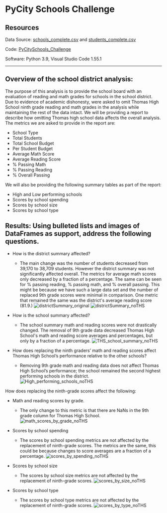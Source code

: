 # PyCity Schools Challenge

## Resources
Data Source: 
[schools_complete.csv](https://github.com/monsecc01/PyCitySchools_Challenge/blob/main/schools_complete.csv) and 
[students_complete.csv](https://github.com/monsecc01/PyCitySchools_Challenge/blob/857705264cda2b7c54b06b5dfb921e4b3f60081c/students_complete.csv)

Code: [PyCitySchools_Challenge](https://github.com/monsecc01/PyCitySchools_Challenge/blob/5a8b5506e877452db4303decf69ad315eaf99d24/PyCitySchools_Challenge.ipynb)

Software: Python 3.9, Visual Studio Code 1.55.1

----
## Overview of the school district analysis:
The purpose of this analysis is to provide the school board with an evaluation of reading and math grades for schools in the school district. Due to evidence of academic dishonesty, were asked to omit Thomas High School ninth grade reading and math grades in the analysis while maintaining the rest of the data intact. We will be providing a report to describe how omitting Thomas high school data affects the overall analysis. The metrics we are asked to provide in the report are:
* School Type
*	Total Students
*	Total School Budget
*	Per Student Budget
*	Average Math Score
*	Average Reading Score
*	% Passing Math
*	% Passing Reading
*	% Overall Passing

We will also be providing the following summary tables as part of the report:
*	High and Low performing schools
*	Scores by school spending
*	Scores by school size
*	Scores by school type

## Results: Using bulleted lists and images of DataFrames as support, address the following questions.

* How is the district summary affected?
  * The main change was the number of students decreased from 39,170 to 38,709 students. However the district summary was not significantly affected overall. The metrics for average math scores only decreased by a fraction of a percentage. The same can be seen for % passing reading, % passing math, and % overall passing. This might be because we have such a large data set and the number of replaced 9th grade scores were minimal in comparison. One metric that remained the same was the district's average reading score (81.9.)
![districtSummary_original](https://user-images.githubusercontent.com/81447450/115161222-0a997380-a062-11eb-8e00-c5c311a88a62.png)
![districtSummary_noTHS](https://user-images.githubusercontent.com/81447450/115161226-0d946400-a062-11eb-84c0-1320ab5af265.png)

* How is the school summary affected?
  * The school summary math and reading scores were not drastically changed. The removal of 9th grade data decreased Thomas High School's math and reading score averages and percentages, but only by a fraction of a percentage.
 ![THS_school_summary_noTHS](https://user-images.githubusercontent.com/81447450/115161249-45031080-a062-11eb-9dac-20a06598d642.png)

*	How does replacing the ninth graders’ math and reading scores affect Thomas High School’s performance relative to the other schools?
	  * Removing 9th grade math and reading data does not affect Thomas High School’s performance; the school remained the second highest performing schools in the district.
 ![High_performing_schools_noTHS](https://user-images.githubusercontent.com/81447450/115161318-a2975d00-a062-11eb-8ff3-f922284f1f60.png)

How does replacing the ninth-grade scores affect the following:
*	Math and reading scores by grade.
	 * The only change to this metric is that there are NaNs in the 9th grade column for Thomas High School. 
![math_scores_by_grade_noTHS](https://user-images.githubusercontent.com/81447450/115161326-b347d300-a062-11eb-9c2f-21b1e85aa3f9.png)

*	Scores by school spending
	 * The scores by school spending metrics are not affected by the replacement of ninth-grade scores. The metrics are the same, this could be because changes to score averages are a fraction of a percentage. 
![scores_by_spending_noTHS](https://user-images.githubusercontent.com/81447450/115161380-fa35c880-a062-11eb-95ea-c049946a2e98.png)

*	Scores by school size
	 * The scores by school size metrics are not affected by the replacement of ninth-grade scores.
![scores_by_size_noTHS](https://user-images.githubusercontent.com/81447450/115161396-091c7b00-a063-11eb-824b-a9a22c74b000.png)

*	Scores by school type
	 * The scores by school type metrics are not affected by the replacement of ninth-grade scores.
![scores_by_type_noTHS](https://user-images.githubusercontent.com/81447450/115161405-120d4c80-a063-11eb-8d2a-5941d4feecac.png)
